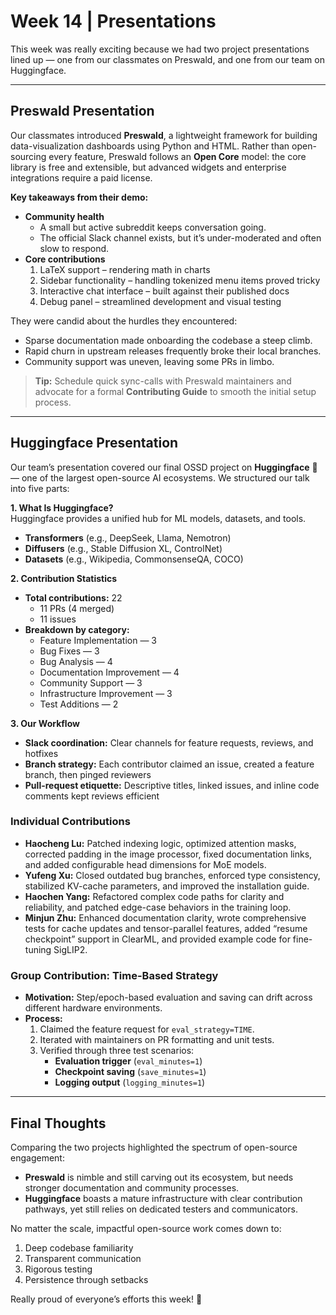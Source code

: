 # Week 14 | Presentations

This week was really exciting because we had two project presentations lined up — one from our classmates on Preswald, and one from our team on Huggingface.
<!--more-->
---

## Preswald Presentation

Our classmates introduced **Preswald**, a lightweight framework for building data-visualization dashboards using Python and HTML. Rather than open-sourcing every feature, Preswald follows an **Open Core** model: the core library is free and extensible, but advanced widgets and enterprise integrations require a paid license.

**Key takeaways from their demo:**
- **Community health**  
  - A small but active subreddit keeps conversation going.  
  - The official Slack channel exists, but it’s under-moderated and often slow to respond.  
- **Core contributions**  
  1. LaTeX support – rendering math in charts  
  2. Sidebar functionality – handling tokenized menu items proved tricky  
  3. Interactive chat interface – built against their published docs  
  4. Debug panel – streamlined development and visual testing  

They were candid about the hurdles they encountered:
- Sparse documentation made onboarding the codebase a steep climb.  
- Rapid churn in upstream releases frequently broke their local branches.  
- Community support was uneven, leaving some PRs in limbo.  

> **Tip:** Schedule quick sync-calls with Preswald maintainers and advocate for a formal **Contributing Guide** to smooth the initial setup process.

---

## Huggingface Presentation

Our team’s presentation covered our final OSSD project on **Huggingface** 🤗 — one of the largest open-source AI ecosystems. We structured our talk into five parts:

**1. What Is Huggingface?**  
Huggingface provides a unified hub for ML models, datasets, and tools.  
- **Transformers** (e.g., DeepSeek, Llama, Nemotron)  
- **Diffusers** (e.g., Stable Diffusion XL, ControlNet)  
- **Datasets** (e.g., Wikipedia, CommonsenseQA, COCO)  

**2. Contribution Statistics**  
- **Total contributions:** 22  
  - 11 PRs (4 merged)  
  - 11 issues  
- **Breakdown by category:**  
  - Feature Implementation — 3  
  - Bug Fixes — 3  
  - Bug Analysis — 4  
  - Documentation Improvement — 4  
  - Community Support — 3  
  - Infrastructure Improvement — 3  
  - Test Additions — 2  

**3. Our Workflow**  
- **Slack coordination:** Clear channels for feature requests, reviews, and hotfixes  
- **Branch strategy:** Each contributor claimed an issue, created a feature branch, then pinged reviewers  
- **Pull-request etiquette:** Descriptive titles, linked issues, and inline code comments kept reviews efficient  

### Individual Contributions
- **Haocheng Lu:** Patched indexing logic, optimized attention masks, corrected padding in the image processor, fixed documentation links, and added configurable head dimensions for MoE models.  
- **Yufeng Xu:** Closed outdated bug branches, enforced type consistency, stabilized KV-cache parameters, and improved the installation guide.  
- **Haochen Yang:** Refactored complex code paths for clarity and reliability, and patched edge-case behaviors in the training loop.  
- **Minjun Zhu:** Enhanced documentation clarity, wrote comprehensive tests for cache updates and tensor-parallel features, added “resume checkpoint” support in ClearML, and provided example code for fine-tuning SigLIP2.  

### Group Contribution: Time-Based Strategy
- **Motivation:** Step/epoch-based evaluation and saving can drift across different hardware environments.  
- **Process:**  
  1. Claimed the feature request for `eval_strategy=TIME`.  
  2. Iterated with maintainers on PR formatting and unit tests.  
  3. Verified through three test scenarios:  
     - **Evaluation trigger** (`eval_minutes=1`)  
     - **Checkpoint saving** (`save_minutes=1`)  
     - **Logging output** (`logging_minutes=1`)  

---

## Final Thoughts

Comparing the two projects highlighted the spectrum of open-source engagement:
- **Preswald** is nimble and still carving out its ecosystem, but needs stronger documentation and community processes.  
- **Huggingface** boasts a mature infrastructure with clear contribution pathways, yet still relies on dedicated testers and communicators.

No matter the scale, impactful open-source work comes down to:
1. Deep codebase familiarity  
2. Transparent communication  
3. Rigorous testing  
4. Persistence through setbacks  

Really proud of everyone’s efforts this week! 🎉
